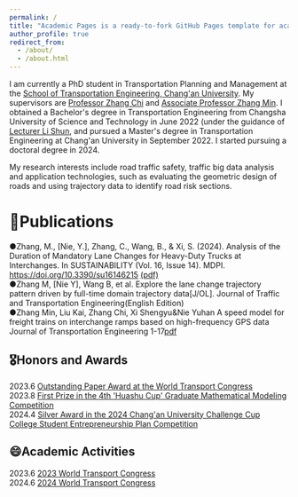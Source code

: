 ```yaml
---
permalink: /
title: "Academic Pages is a ready-to-fork GitHub Pages template for academic personal websites"
author_profile: true
redirect_from: 
  - /about/
  - /about.html
---
```



I am currently a PhD student in Transportation Planning and Management at the [School of Transportation Engineering, Chang'an University](https://ysxy.chd.edu.cn/). My supervisors are [Professor Zhang Chi](https://js.chd.edu.cn/glxy/zc/) and [Associate Professor Zhang Min](https://js.chd.edu.cn/ysgcxy/zm/). I obtained a Bachelor's degree in Transportation Engineering from Changsha University of Science and Technology in June 2022 (under the guidance of [Lecturer Li Shun](https://www.csust.edu.cn/jtysgcxy/info/1130/17459.htm), and pursued a Master's degree in Transportation Engineering at Chang'an University in September 2022. I started pursuing a doctoral degree in 2024.

My research interests include road traffic safety, traffic big data analysis and application technologies, such as evaluating the geometric design of roads and using trajectory data to identify road risk sections.



📝Publications
======
●Zhang, M., [Nie, Y.], Zhang, C., Wang, B., & Xi, S. (2024). Analysis of the Duration of Mandatory Lane Changes for Heavy-Duty Trucks at Interchanges. In SUSTAINABILITY (Vol. 16, Issue 14). MDPI. https://doi.org/10.3390/su16146215 [(pdf)](https://github.com/user-attachments/files/17172191/sustainability-16-06215-v3.pdf)<br>
●Zhang M, [Nie Y], Wang B, et al. Explore the lane change trajectory pattern driven by full-time domain trajectory data[J/OL]. Journal of Traffic and Transportation Engineering(English Edition)<br>
●Zhang Min, Liu Kai, Zhang Chi, Xi Shengyu&Nie Yuhan A speed model for freight trains on interchange ramps based on high-frequency GPS data Journal of Transportation Engineering 1-17[pdf](https://github.com/user-attachments/files/17172263/GPS._.pdf)

🎖Honors and Awards
------
2023.6 [Outstanding Paper Award at the World Transport Congress](https://github.com/user-attachments/assets/12b2a86f-aaa4-4ad9-9da1-07b7b23ac96e)<br>
2023.8 [First Prize in the 4th 'Huashu Cup' Graduate Mathematical Modeling Competition](https://github.com/user-attachments/files/17172127/default.pdf)<br>
2024.4 [Silver Award in the 2024 Chang'an University Challenge Cup College Student Entrepreneurship Plan Competition](https://github.com/user-attachments/assets/339050d8-0ac2-47e5-9939-35efa0c25dff)


😄Academic Activities
------
2023.6 [2023 World Transport Congress](https://github.com/user-attachments/files/17172165/4.pdf)<br>
2024.6 [2024 World Transport Congress](https://github.com/user-attachments/files/17172168/5.pdf)<br>



